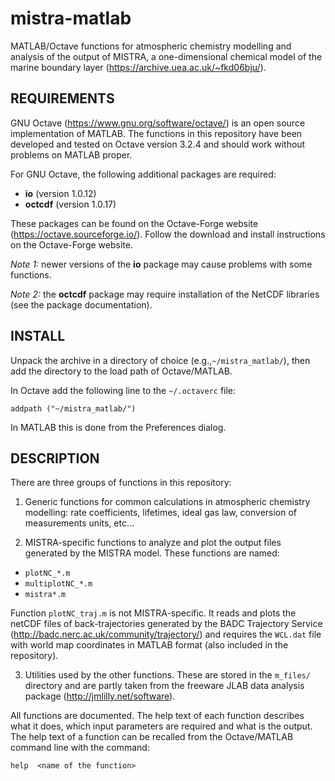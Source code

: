 mistra-matlab
=============

MATLAB/Octave functions for atmospheric chemistry modelling and
analysis of the output of MISTRA, a one-dimensional chemical model of
the marine boundary layer (https://archive.uea.ac.uk/~fkd06bju/).


REQUIREMENTS
------------

GNU Octave (https://www.gnu.org/software/octave/) is an open source
implementation of MATLAB. The functions in this repository have been
developed and tested on Octave version 3.2.4 and should work without
problems on MATLAB proper.

For GNU Octave, the following additional packages are required:
 - **io** (version 1.0.12)
 - **octcdf** (version 1.0.17)

These packages can be found on the Octave-Forge website
(https://octave.sourceforge.io/). Follow the download and install
instructions on the Octave-Forge website.

*Note 1:* newer versions of the **io** package may cause problems with some
functions.

*Note 2:* the **octcdf** package may require installation of the NetCDF
libraries (see the package documentation).


INSTALL
-------

Unpack the archive in a directory of choice (e.g.,`~/mistra_matlab/`),
then add the directory to the load path of Octave/MATLAB.

In Octave add the following line to the `~/.octaverc` file:

    addpath ("~/mistra_matlab/")

In MATLAB this is done from the Preferences dialog.


DESCRIPTION
-----------

There are three groups of functions in this repository:

1) Generic functions for common calculations in atmospheric chemistry
modelling: rate coefficients, lifetimes, ideal gas law, conversion of
measurements units, etc...

2) MISTRA-specific functions to analyze and plot the output files
generated by the MISTRA model. These functions are named:
 - `plotNC_*.m`
 - `multiplotNC_*.m`
 - `mistra*.m`

 Function `plotNC_traj.m` is not MISTRA-specific. It reads and plots
 the netCDF files of back-trajectories generated by the BADC
 Trajectory Service (http://badc.nerc.ac.uk/community/trajectory/) and
 requires the `WCL.dat` file with world map coordinates in MATLAB
 format (also included in the repository).

3) Utilities used by the other functions. These are stored in the
`m_files/` directory and are partly taken from the freeware JLAB data
analysis package (http://jmlilly.net/software).

All functions are documented. The help text of each function describes
what it does, which input parameters are required and what is the
output. The help text of a function can be recalled from the
Octave/MATLAB command line with the command:

    help  <name of the function>

